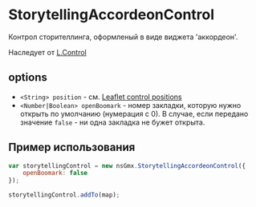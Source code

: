 # StorytellingAccordeonControl

Контрол сторителлинга, оформленый в виде виджета 'аккордеон'.

Наследует от [L.Control](http://leafletjs.com/reference.html#control)

## options

- `<String> position` - см. [Leaflet control positions](http://leafletjs.com/reference.html#control-'topleft')
- `<Number|Boolean> openBoomark` - номер закладки, которую нужно открыть по умолчанию (нумерация с 0). В случае, если передано значение `false` - ни одна закладка не бужет открыта.

## Пример использования

```javascript
var storytellingControl = new nsGmx.StorytellingAccordeonControl({
    openBoomark: false
});

storytellingControl.addTo(map);
```
